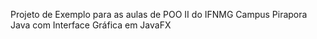 Projeto de Exemplo para as aulas de POO II do IFNMG Campus Pirapora
Java com Interface Gráfica em JavaFX
